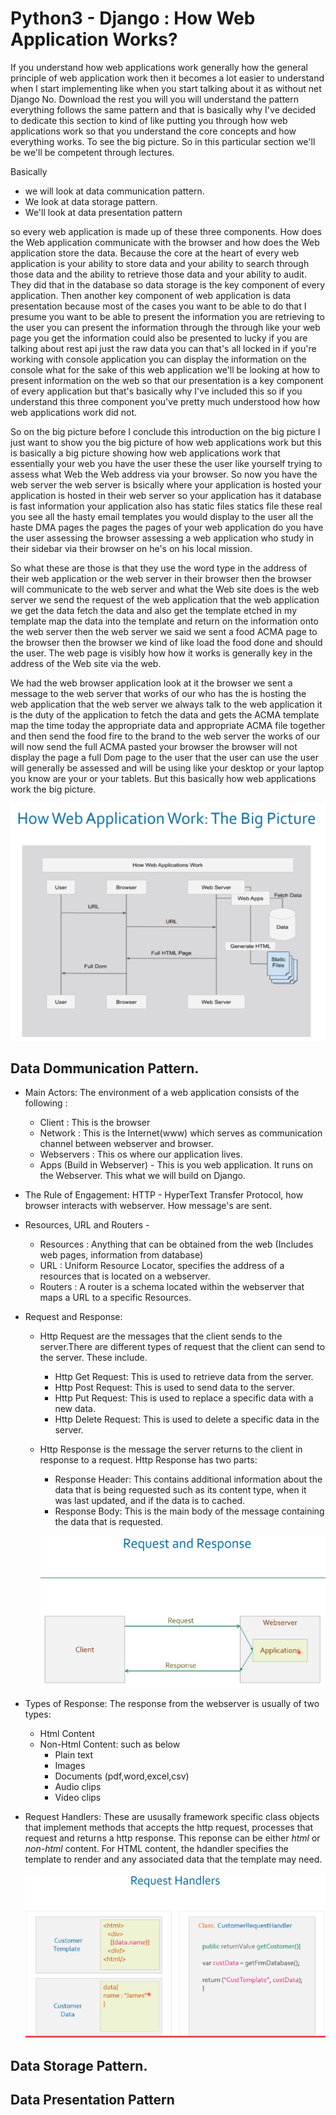 # Python3 - Django : How Web Application Works?

If you understand how web applications work generally how the general principle of web application work then it becomes a lot easier to understand when I start implementing like when you start talking about it as without net Django No. Download the rest you will you will understand the pattern everything follows the same pattern and that is basically why I've decided to dedicate this section to kind of like putting you through how web applications work so that you understand the core concepts and how everything works. To see the big picture. So in this particular section we'll be we'll be competent through lectures.

Basically 
- we will look at data communication pattern. 
- We look at data storage pattern. 
- We'll look at data presentation pattern 

so every web application is made up of these three components. How does the Web application communicate with the browser and how does the Web application store  the data. Because the core at the heart of every web application is your ability to store data and your ability to search through those data and the ability to retrieve those data and your ability to audit. They did that in the database so data storage is the key component of every application. Then another key component of web application is data presentation because most of the cases you want to be able to do that I presume you want to be able to present the information you are retrieving to the user you can present the information through the through like your web page you get the information could also be presented to lucky if you are talking about rest api just the raw data you can that's all locked in if you're working with console application you can display the information on the console what for the sake of this web application we'll be looking at how to present information on the web so that our presentation is a key component of every application but that's basically why I've included this so if you understand this three component you've pretty much understood how how web applications work did not.

So on the big picture before I conclude this introduction on the big picture I just want to show you the big picture of how web applications work but this is basically a big picture showing how web applications work that essentially your web you have the user these the user like yourself trying to assess what Web the Web address via your browser. So now you have the web server the web server is bsically where your application is hosted your application is hosted in their web server so your application has it database is fast information your application also has static files statics file these real you see all the hasty email templates you would display to the user all the haste DMA pages the pages the pages of your web application do you have the user assessing the browser assessing a web application who study in their sidebar via their browser on he's on his local mission.

So what these are those is that they use the word type in the address of their web application or the web server in their browser then the browser will communicate to the web server and what the Web site does is the web server we send the request of the web application that the web application we get the data fetch the data and also get the template etched in my template map the data into the template and return on the information onto the web server then the web server we said we sent a food ACMA page to the browser then the browser we kind of like load the food done and should the user. The web page is visibly how how it works is generally key in the address of the Web site via the web.

We had the web browser application look at it the browser we sent a message to the web server that works of our who has the is hosting the web application that the web server we always talk to the web application it is the duty of the application to fetch the data and gets the ACMA template map the time today the appropriate data and appropriate ACMA file together and then send the food fire to the brand to the web server the works of our will now send the full ACMA pasted your browser the browser will not display the page a full Dom page to the user that the user can use the user will generally be assessed and will be using like your desktop or your laptop you know are your or your tablets. But this basically how web applications work the big picture.

![Alt text](../images/HowWebApplicationWorks.PNG?raw=true "Title")

## Data Dommunication Pattern. 
- Main Actors: The environment of a web application consists of the following :
  + Client : This is the browser
  + Network : This is the Internet(www) which serves as communication channel between webserver and browser.
  + Webservers : This os where our application lives.
  + Apps (Build in Webserver) - This is you web application. It runs on the Webserver. This what we will build on Django.
- The Rule of Engagement: HTTP - HyperText Transfer Protocol, how browser interacts with webserver. How message's are sent.
- Resources, URL and Routers - 
  + Resources : Anything that can be obtained from the web (Includes web pages, information from database)
  + URL : Uniform Resource Locator, specifies the address of a resources that is located on a webserver.
  + Routers : A router is a schema located within the webserver that maps a URL to a specific Resources.
- Request and Response:
  + Http Request are the messages that the client sends to the server.There are different types of request that the client can send to the server. These include.
    + Http Get Request: This is used to retrieve data from the server.
    + Http Post Request: This is used to send data to the server.
    + Http Put Request: This is used to replace a specific data with a new data.
    + Http Delete Request: This is used to delete a specific data in the server.
  + Http Response is the message the server returns to the client in response to a request. Http Response has two parts:
    + Response Header: This contains additional information about the data that is being requested such as its content type, when it was last updated, and if the data is to cached.
    + Response Body: This is the main body of the message containing the data that is requested.
    
    ![Alt text](../images/RequestAndResponse.PNG?raw=true "Title") 
    
- Types of Response: The response from the webserver is usually of two types:
  + Html Content
  + Non-Html Content: such as below
    + Plain text
    + Images
    + Documents (pdf,word,excel,csv)
    + Audio clips
    + Video clips    
- Request Handlers: These are ususally framework specific class objects that implement methods that accepts the http request, processes that request and returns a http response. This reponse can be either *html* or *non-html* content. For HTML content, the hdandler specifies the template to render and any associated data that the template may need.

    ![Alt text](../images/RequestHandlers.PNG?raw=true "Title") 
    
## Data Storage Pattern. 


## Data Presentation Pattern 


